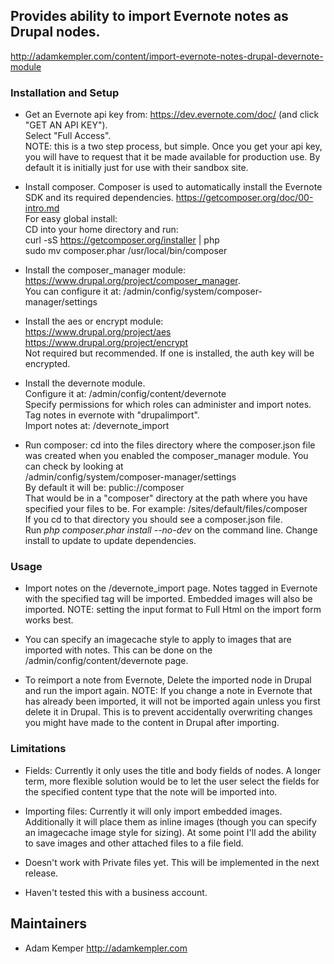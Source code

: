 
Provides ability to import Evernote notes as Drupal nodes.
--------------------------------------
http://adamkempler.com/content/import-evernote-notes-drupal-devernote-module


### Installation and Setup

- Get an Evernote api key from:
  https://dev.evernote.com/doc/ (and click "GET AN API KEY").  
  Select "Full Access".  
  NOTE: this is a two step process, but simple. Once you get your api key,
  you will have to request that it be made available for production use.
  By default it is initially just for use with their sandbox site.

- Install composer.
  Composer is used to automatically install the Evernote SDK and its required dependencies.
  https://getcomposer.org/doc/00-intro.md  
  For easy global install:  
  CD into your home directory and run:  
  curl -sS https://getcomposer.org/installer | php  
  sudo mv composer.phar /usr/local/bin/composer

- Install the composer_manager module:  
  https://www.drupal.org/project/composer_manager.  
  You can configure it at: /admin/config/system/composer-manager/settings

- Install the aes or encrypt module:  
  https://www.drupal.org/project/aes  
  https://www.drupal.org/project/encrypt  
  Not required but recommended.
  If one is installed, the auth key will be encrypted.

- Install the devernote module.  
  Configure it at: /admin/config/content/devernote  
  Specify permissions for which roles can administer and import notes.  
  Tag notes in evernote with "drupalimport".  
  Import notes at: /devernote_import

- Run composer:
  cd into the files directory where the composer.json file was created when you enabled the composer_manager module. You can check by looking at  
  /admin/config/system/composer-manager/settings  
  By default it will be: public://composer  
  That would be in a "composer" directory at the path where you have specified your files to be. For example: /sites/default/files/composer  
  If you cd to that directory you should see a composer.json file.  
  Run *php composer.phar install --no-dev* on the command line. Change install to update to update dependencies.


### Usage

- Import notes on the /devernote_import page.
  Notes tagged in Evernote with the specified tag will be imported.
  Embedded images will also be imported.
  NOTE: setting the input format to Full Html on the import form works best.

- You can specify an imagecache style to apply to images that are imported
  with notes. This can be done on the /admin/config/content/devernote page.

- To reimport a note from Evernote, Delete the imported node in Drupal and
  run the import again.
  NOTE: If you change a note in Evernote that has already been imported, it will not be imported again unless you first delete it in Drupal. This is to prevent accidentally overwriting changes you might have made to the content in Drupal after importing.


### Limitations

- Fields: Currently it only uses the title and body fields of nodes.
  A longer term, more flexible solution would be to let the user
  select the fields for the specified content type that the note will be
  imported into.

- Importing files: Currently it will only import embedded images.
  Additionally it will place them as inline images (though you can specify
  an imagecache image style for sizing). At some point I'll add the ability
  to save images and other attached files to a file field.

- Doesn't work with Private files yet.
  This will be implemented in the next release.

- Haven't tested this with a business account.


Maintainers
-----------
- Adam Kemper http://adamkempler.com
